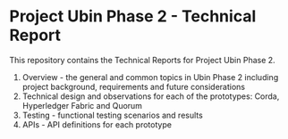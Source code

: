 # Project Ubin Phase 2 - Technical Report

This repository contains the Technical Reports for Project Ubin Phase 2. 

1. Overview - the general and common topics in Ubin Phase 2 including project background, requirements and future considerations
2. Technical design and observations for each of the prototypes: Corda, Hyperledger Fabric and Quorum
3. Testing - functional testing scenarios and results
4. APIs - API definitions for each prototype